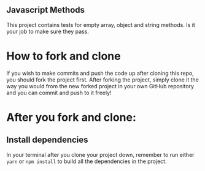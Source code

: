 ## Javascript Methods

This project contains tests for empty array, object and string methods. Is it your job to make sure they pass.

# How to fork and clone

If you wish to make commits and push the code up after cloning this repo, you should fork the project first. After forking the project, simply clone it the way you would from the new forked project in your own GitHub repository and you can commit and push to it freely!

# After you fork and clone:

## Install dependencies

In your terminal after you clone your project down, remember to run either `yarn` or `npm install` to build all the dependencies in the project.